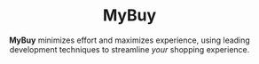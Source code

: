 <div align="center">
<h1>MyBuy</h1>
</div>

<div align="center"><b>MyBuy</b> minimizes effort and maximizes experience, using leading development techniques to streamline <i>your</i> shopping experience.
</div>
